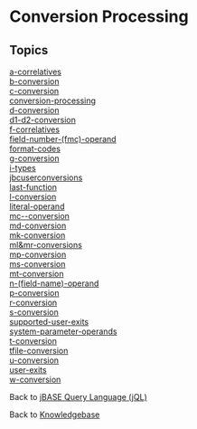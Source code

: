 # Conversion Processing

<PageHeader />

## Topics

[a-correlatives](./a-correlatives/README.md)  
[b-conversion](./b-conversion/README.md)  
[c-conversion](./c-conversion/README.md)  
[conversion-processing](./conversion-processing/README.md)  
[d-conversion](./d-conversion/README.md)  
[d1-d2-conversion](./d1-d2-conversion/README.md)  
[f-correlatives](./f-correlatives/README.md)  
[field-number-(fmc)-operand](./field-number-(fmc)-operand/README.md)  
[format-codes](./format-codes/README.md)  
[g-conversion](./g-conversion/README.md)  
[i-types](./i-types/README.md)  
[jbcuserconversions](./jbcuserconversions/README.md)  
[last-function](./last-function/README.md)  
[l-conversion](./l-conversion/README.md)  
[literal-operand](./literal-operand/README.md)  
[mc--conversion](./mc--conversion/README.md)  
[md-conversion](./md-conversion/README.md)  
[mk-conversion](./mk-conversion/README.md)  
[ml&mr-conversions](./ml-and-mr-conversions/README.md)  
[mp-conversion](./mp-conversion/README.md)  
[ms-conversion](./ms-conversion/README.md)  
[mt-conversion](./mt-conversion/README.md)  
[n-(field-name)-operand](./n-(field-name)-operand/README.md)  
[p-conversion](./p-conversion/README.md)  
[r-conversion](./r-conversion/README.md)  
[s-conversion](./s-conversion/README.md)  
[supported-user-exits](./supported-user-exits/README.md)  
[system-parameter-operands](./system-parameter-operands/README.md)  
[t-conversion](./t-conversion/README.md)  
[tfile-conversion](./tfile-conversion/README.md)  
[u-conversion](./u-conversion/README.md)  
[user-exits](./user-exits/README.md)  
[w-conversion](./w-conversion/README.md)  

Back to [jBASE Query Language (jQL)](./../jql/jbase-query-language/README.md)

Back to [Knowledgebase](./../README.md)

<PageFooter />
